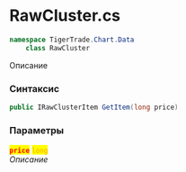 
# RawCluster.cs
```csharp
namespace TigerTrade.Chart.Data  
    class RawCluster
```

Описание

### Синтаксис
```csharp
public IRawClusterItem GetItem(long price)
```

### Параметры  
<mark style="color:red;">**`price`**</mark> <mark style="color:orange;">`long`</mark>  
 *Описание*  
  

                    
                    